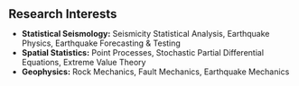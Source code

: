 <h1 id="research-interests"></h1>

<h2 style="margin: 60px 0px 10px;">Research Interests</h2>

<ul>
  <li>
    <strong>Statistical Seismology:</strong> Seismicity Statistical Analysis, Earthquake Physics, Earthquake Forecasting & Testing
  </li>
  <li>
    <strong>Spatial Statistics:</strong> Point Processes, Stochastic Partial Differential Equations, Extreme Value Theory
  </li>
  <li>
    <strong>Geophysics:</strong> Rock Mechanics, Fault Mechanics, Earthquake Mechanics
  </li>
</ul>

